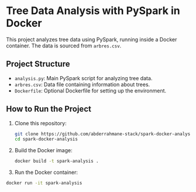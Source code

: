 # Tree Data Analysis with PySpark in Docker

This project analyzes tree data using PySpark, running inside a Docker container. The data is sourced from `arbres.csv`.

## Project Structure

- `analysis.py`: Main PySpark script for analyzing tree data.
- `arbres.csv`: Data file containing information about trees.
- `Dockerfile`: Optional Dockerfile for setting up the environment.

## How to Run the Project

1. Clone this repository:
   ```bash
   git clone https://github.com/abderrahmane-stack/spark-docker-analysis.git
   cd spark-docker-analysis
   
2. Build the Docker image:

   ```bash
   docker build -t spark-analysis .

3. Run the Docker container:

  ```bash
  docker run -it spark-analysis
